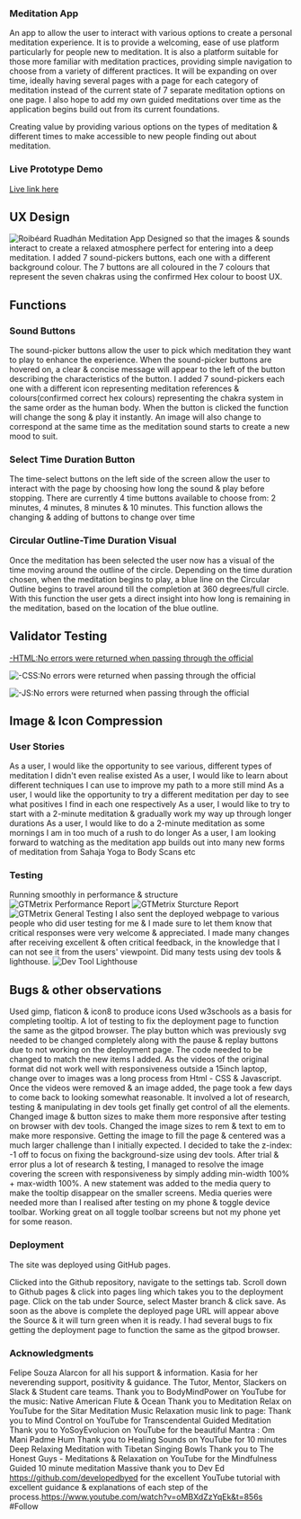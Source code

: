### Meditation App
An app to allow the user to interact with various options to create a personal meditation experience. It is to provide a welcoming, ease of use platform particularly for people new to meditation. It is also a platform suitable for those more familiar with meditation practices, providing simple navigation to choose from a variety of different practices. It will be expanding on over time, ideally having several pages with a page for each category of meditation instead of the current state of 7 separate meditation options on one page. I also hope to add my own guided meditations over time as the application begins build out from its current foundations. 

Creating value by providing various options on the types of meditation & different times to make accessible to new people finding out about meditation.

### Live Prototype Demo
[Live link here](https://roibeard-ruadhan.github.io/meditation-app/)

## UX Design
![Roibéard Ruadhán Meditation App](assets/readme-files/images/responsive.png) 
Designed so that the images & sounds interact to create a relaxed atmosphere perfect for entering into a deep meditation. I added 7 sound-pickers buttons, each one with a different background colour. The 7 buttons are all coloured in the 7 colours that represent the seven chakras using the confirmed Hex colour to boost UX.

## Functions 
### Sound Buttons
The sound-picker buttons allow the user to pick which meditation they want to play to enhance the experience. When the sound-picker buttons are hovered on, a clear & concise message will appear to the left of the button describing the characteristics of the button. I added 7 sound-pickers each one with a different icon representing meditation references & colours(confirmed correct hex colours) representing the chakra system in the same order as the human body. When the button is clicked the function will change the song & play it instantly. An image will also change to correspond at the same time as the meditation sound starts to create a new mood to suit.  

### Select Time Duration Button
The time-select buttons on the left side of the screen allow the user to interact with the page by choosing how long the sound & play before stopping. There are currently 4 time buttons available to choose from: 2 minutes, 4 minutes, 8 minutes & 10 minutes. This function allows the changing & adding of buttons to change over time

### Circular Outline-Time Duration Visual
Once the meditation has been selected the user now has a visual of the time moving around the outline of the circle. Depending on the time duration chosen, when the meditation begins to play, a blue line on the Circular Outline begins to travel around till the completion at 360 degrees/full circle. With this function the user gets a direct insight into how long is remaining in the meditation, based on the location of the blue outline.

## Validator Testing
[-HTML:No errors were returned when passing through the official](assets/)

![-CSS:No errors were returned when passing through the official](assets/)

![-JS:No errors were returned when passing through the official](assets/)

## Image & Icon Compression


### User Stories 
As a user, I would like the opportunity to see various, different types of meditation I didn't even realise existed
As a user, I would like to learn about different techniques I can use to improve my path to a more still mind
As a user, I would like the opportunity to try a different meditation per day to see what positives I find in each one respectively
As a user, I would like to try to start with a 2-minute meditation & gradually work my way up through longer durations
As a user, I would like to do a 2-minute meditation as some mornings I am in too much of a rush to do longer
As a user, I am looking forward to watching as the meditation app builds out into many new forms of meditation from Sahaja Yoga to Body Scans etc

### Testing
Running smoothly in performance & structure
![GTMetrix Performance Report](assets/readme-files/images/gtmetrix-performance) 
![GTMetrix Sturcture Report](assets/readme-files/images/gtmetrix-structure.png) 
![GTMetrix General Testing](assets/readme-files/images/gtmetrix-testing.png) 
I also sent the deployed webpage to various people who did user testing for me & I made sure to let them know that critical responses were very welcome & appreciated. I made many changes after receiving excellent & often critical feedback, in the knowledge that I can not see it from the users' viewpoint. Did many tests using dev tools & lighthouse.
![Dev Tool Lighthouse](assets/readme-files/images/lighthouse.png) 

## Bugs & other observations
Used gimp, flaticon & icon8 to produce icons
Used w3schools as a basis for completing tooltip.
A lot of testing to fix the deployment page to function the same as the gitpod browser. The play button which was previously svg needed to be changed completely along with the pause & replay buttons due to not working on the deployment page. The code needed to be changed to match the new items I added. 
As the videos of the original format did not work well with responsiveness outside a 15inch laptop, change over to images was a long process from Html - CSS & Javascript. Once the videos were removed & an image added, the page took a few days to come back to looking somewhat reasonable. It involved a lot of research, testing & manipulating in dev tools get finally get control of all the elements.
Changed image & button sizes to make them more responsive after testing on browser with dev tools. Changed the image sizes to rem & text to em to make more responsive.
Getting the image to fill the page & centered was a much larger challenge than I initially expected.
I decided to take the z-index: -1 off to focus on fixing the background-size using dev tools.
After trial & error plus a lot of research & testing, I managed to resolve the image covering the screen with responsiveness by simply adding min-width 100% + max-width 100%.
A new statement was added to the media query to make the tooltip disappear on the smaller screens.
Media queries were needed more than I realised after testing on my phone & toggle device toolbar. Working great on all toggle toolbar screens but not my phone yet for some reason. 

### Deployment
The site was deployed using GitHub pages. 

Clicked into the Github repository, navigate to the settings tab.
Scroll down to Github pages & click into pages ling which takes you to the deployment page.
Click on the tab under Source, select Master branch & click save. 
As soon as the above is complete the deployed page URL will appear above the Source & it will turn green when it is ready.
I had several bugs to fix getting the deployment page to function the same as the gitpod browser.

### Acknowledgments
Felipe Souza Alarcon for all his support & information.
Kasia for her neverending support, positivity & guidance. 
The Tutor, Mentor, Slackers on Slack & Student care teams.
Thank you to BodyMindPower on YouTube for the music: Native American Flute & Ocean
Thank you to Meditation Relax on YouTube for the Sitar Meditation Music Relaxation music link to page:
Thank you to Mind Control on YouTube for Transcendental Guided Meditation
Thank you to YoSoyEvolucion on YouTube for the beautiful Mantra : Om Mani Padme Hum
Thank you to Healing Sounds on YouTube for  10 minutes Deep Relaxing Meditation with Tibetan Singing Bowls
Thank you to The Honest Guys - Meditations & Relaxation on YouTube for the Mindfulness Guided 10 minute meditation
Massive thank you to Dev Ed https://github.com/developedbyed for the excellent YouTube tutorial with excellent guidance & explanations of each step of the process.https://www.youtube.com/watch?v=oMBXdZzYqEk&t=856s #Follow 


